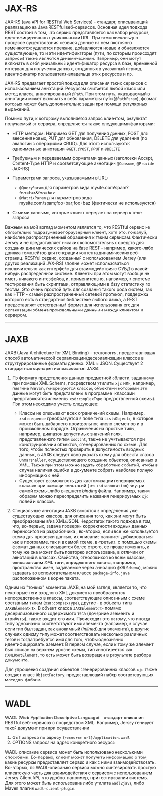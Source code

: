 JAX-RS
======

JAX-RS (ava API for RESTful Web Services) - стандарт, описывающий реализацию на Java RESTful веб-сервисов. 
Основная идея подхода REST состоит в том, что сервис представляется как набор ресурсов, идентифицированных 
уникальными URL. При этом поскольку в процессе существования сервися данные на нем постоянно изменяются: 
удалются прежние, добавляются новые и обновляются существующие, то и эти идентификаторы (пути, по которым происходят 
запросы) также являются динамическими. Например, они могут включать в себя уникальный идентификатор ресурса в базе, 
временной интервал для получения данных, созданных в указанный период, идентификатор пользователя-владельца этих ресурсов и пр.

JAX-RS предлагает простой подход для описания таких сервисов с использованием аннотаций. Ресурсом считается
любой класс или метод класса, аннотированный `@Path`. При этом путь, указываемый в аннотации может включать в себя
параметры пути (`@PathParam`), формат которых может быть дополнительно задан при помощи регулярных выражений. 

Помимо пути, к которому выполняется запрос клиентом, результат, получаемый от сервера, определяется также 
следующими факторами:

* HTTP методом: Например GET для получения данных, POST для внесения новых, PUT для обновления, DELETE для удаления 
(по аналогии с операциями CRUD). Для этого используются одноименные аннотации: `@GET`, `@POST`, `@PUT` и `@DELETE`

* Требуемым и передваемым форматами данных (заголовки Accept, Content-Type HTTP и соответсвующие аннотации `@Consume`, `@Provide` JAX-RS)

* Параметрами запроса, указываемыми в URL:
    - `@QueryParam` для параметров вида mysite.com/spam?foo=bar&foo=baz
    - `@MatrixParam` для параметров вида mysite.com/spam;foo=bar;foo=baz (фактически не используются)

* Самими данными, которые клиент передает на сервер в теле запроса

Важным на мой взгляд моментом является то, что RESTful сервис не обязательно подразумевает браузерный клиент, 
хотя это, пожалуй, наиболее распространенный обращения к таким сервисам. Фактически Jersey и не предаставляет никаких вспомогательных средств для создания динамических сайтов на базе REST - например, какого-либо движка темплейтов для генерации контента
динамических веб-страниц. RESTful сервис, созданный с использованием Jersey (или других реализаций JAX-RS) вполне может
использоваться исключительно как интерфейс для взаимодействия с СУБД в какой-нибудь распределнной системе. 
Клиенты при этом могут вообще не иметь никакого интерфейса, и, применительно, например, к системе тестирования
быть скриптами, отправляющими в базу статистику по тестам. Это очень простой путь для создания 
такого рода систем, так как HTTP - самый распространенный сетевой протокол, поддержка которого есть в стандартной 
библиотеке любого языка, а REST предоставляет естественный формат для использованя его для организации обмена произвольными данными
между клиентом и сервером.

---

JAXB
====

JAXB (Java Architecture for XML Binding) - технология, предоставлющая способ автоматической сериализации/десериализации классов в структурированные форматы данных: XML и JSON. Существует 2 стандартных сценария использования JAXB:

1. По формату предствления данных предметной области, заданному при помощи XML Schema, посредством утилиты `xjc` или, например, 
плагина Maven, генерируются классы, объектами которыми эти данные могут быть представлены в программе (классами представлюятся 
элементы `xsd:complexType` предоствленной схемы). 
При этом неоходимо учесть следующее:
    * Классы не описывают всех ограничений схемы. Например, `xsd:sequence` преобразуется в поле типа `List<Object>`, в которое может
    быть добавлено произвольное число элементов и в произвольном порядке. Ограничения на простые типы, например, диапазон допустимых значений поля, представленного типом `xsd:int`, также не учитываются при конструировании объектов, сгенерированных по схеме.
    Для того, чтобы полностью проверить в допустимость входных данных, в JAXB следует явно указать схему для объекта класса `Unmarshaller`, осуществляющего создание объектов, описанных в XML. Также при этом можно задать обработчик событий, чтобы в случае наличия ошибки в документе собрать наиболее полную информацию о ней.
    * Существует возможность для кастомизации генерируемых классов при помощи аннотаций (тег `xsd:annotation`) внутри самой схемы,
    либо внешнего *binding* файла. Например, таким образом можно переопределить названия генерируемых `xjc` полей и классов.  


2. Специальные аннотации JAXB вносятся в определения уже существующих классов, для описания того, как они могут быть преобразованы 
в/из XML/JSON. Недостаток такого подхода в том, что, во-первых, задача проверки корректности входных данных переносится на разработчика , во-вторых, если все же используется схема для проверки данных, их описание начинает дублироваться как в программе, так и в самой схеме, 
в-третьих, с помощью схемы формат данных описывается более строго, ее проще изменять, к тому же она может быть повторно использована, 
в отличии от аннотаций в классах. Свойства, относящихся ко всем классам, описывающим XML теги, опредленного пакета, (например, пространство 
имен, задаваемое через анноацию `@XMLSchema`), можно задавать во вспомогательном классе `package-info.java`, расположенном в корне пакета.

Одним из "тонких" моментов JAXB, на мой взгляд, является то, что некоторые теги входного XML документа преобразуются 
непосредственно в классы, соответствующие описанным с схеме составным типам (`xsd:complexType`), другие - в объекты 
типа `JAXBElement<T>`. В объект класса `JAXBElement<T>` помимо десерилизованного содержимого тега (дочерние элементы и атрибуты), 
также входит его имя. Происходит это потому, что иногда типу однозначно соответствуют имя элемента (например, в случае если
тип был задан, как анонимный (*inlined*) для элемента), в других случаях одному типу может соответствовать несколько различных тегов
и тогда требуется имя для того, чтобы однозначно идентифицировать элемент. В первом случае, если к тому же элемент был 
описан на верхнем уровне схемы, тип аннотируется как `@XMLRootElement`, то есть может быть возвращен в результате разбора 
документа.

Для упрощения создания объектов сгенерированных классов `xjc` также создает класс `ObjectFactory`, предоставлющий набор 
соответсвующих методов-фабрик.

---

WADL
====

WADL (Web Application Descriptive Language) - стандарт описания RESTful веб-сервисов с посредством XML. Например, Jersey генирует такой документ при при осуществлении

1. GET запроса по адресу `{resource-url}/application.wadl`
2. OPTIONS запроса на адрес конкретного ресурса

WADL-описание сервиса может быть использовано несколькими способами. Во-первых, клиент может получить информацию о том, какие ресурсы предоставляет сервис и как с ними взаимодействовать. Во-вторых, по WADL-описанию сервиса можно синтезировать простую клиентскую часть для взаимодействия с сервисом с использованием Jersey Client API, что удобно, например, при тестировании системы. Для этого может быть использована либо утилита `wadl2java`, либо Maven плагин `wadl-client-plugin`.

